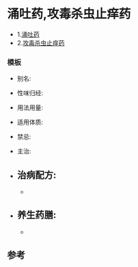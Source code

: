 # 涌吐药,攻毒杀虫止痒药


- 1.[涌吐药](https://github.com/fairyly/you-need-traditional-Chinese-medical/blob/master/1.3.1%20%E6%B6%8C%E5%90%90%E8%8D%AF%2C%E6%94%BB%E6%AF%92%E6%9D%80%E8%99%AB%E6%AD%A2%E7%97%92%E8%8D%AF/1.%E6%B6%8C%E5%90%90%E8%8D%AF(1%E7%A7%8D).md)
- 2.[攻毒杀虫止痒药](https://github.com/fairyly/you-need-traditional-Chinese-medical/blob/master/1.3.1%20%E6%B6%8C%E5%90%90%E8%8D%AF%2C%E6%94%BB%E6%AF%92%E6%9D%80%E8%99%AB%E6%AD%A2%E7%97%92%E8%8D%AF/2.%E6%94%BB%E6%AF%92%E6%9D%80%E8%99%AB%E6%AD%A2%E7%97%92%E8%8D%AF(9%E7%A7%8D).md)


### 模板

- 别名: 
- 性味归经: 
- 用法用量:
- 适用体质: 
- 禁忌: 

- 主治: 
- 治病配方: 
  - 
  - 
  
- 养生药膳: 
  -
  -


## 参考
